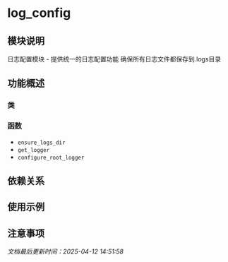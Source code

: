 # log_config

## 模块说明
日志配置模块 - 提供统一的日志配置功能
确保所有日志文件都保存到.logs目录

## 功能概述

### 类


### 函数

- `ensure_logs_dir`
- `get_logger`
- `configure_root_logger`

## 依赖关系

## 使用示例

## 注意事项

*文档最后更新时间：2025-04-12 14:51:58*